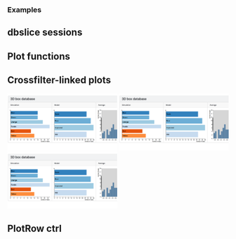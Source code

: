 ### Examples

## **dbslice** sessions

## Plot functions

## Crossfilter-linked plots

<a href="http://bl.ocks.org/grahampullan/8569646fadc2fb74026e22b04539f339"> <img src="img/3cfplots.png" width="250"></a> 
<a href="http://bl.ocks.org/grahampullan/8569646fadc2fb74026e22b04539f339"> <img src="img/3cfplots.png" width="250"></a> 
<a href="http://bl.ocks.org/grahampullan/8569646fadc2fb74026e22b04539f339"> <img src="img/3cfplots.png" width="250"></a> 

## PlotRow ctrl
